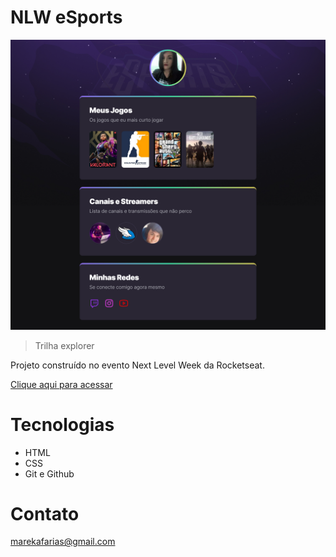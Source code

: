 # NLW eSports 

![Preview](./.github/Preview.png)

> Trilha explorer

Projeto construído no evento Next Level Week da Rocketseat.

[Clique aqui para acessar](https://tamarifarias.github.io/NLW-esports-explorer/)

# Tecnologias

- HTML
- CSS
- Git e Github

# Contato
marekafarias@gmail.com